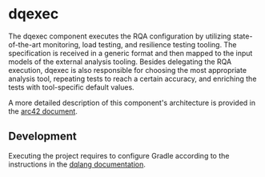 # dqexec
The dqexec component executes the RQA configuration by utilizing state-of-the-art monitoring, load testing, and resilience testing tooling. The specification is received in a generic format and then mapped to the input models of the external analysis tooling. Besides delegating the RQA execution, dqexec is also responsible for choosing the most appropriate analysis tool, repeating tests to reach a certain accuracy, and enriching the tests with tool-specific default values.

A more detailed description of this component's architecture is provided in the [arc42 document](https://github.com/dqualizer/dqualizer/tree/main/docs/asciidoc). 

## Development
Executing the project requires to configure Gradle according to the instructions in the [dqlang documentation](https://github.com/dqualizer/dqlang).
